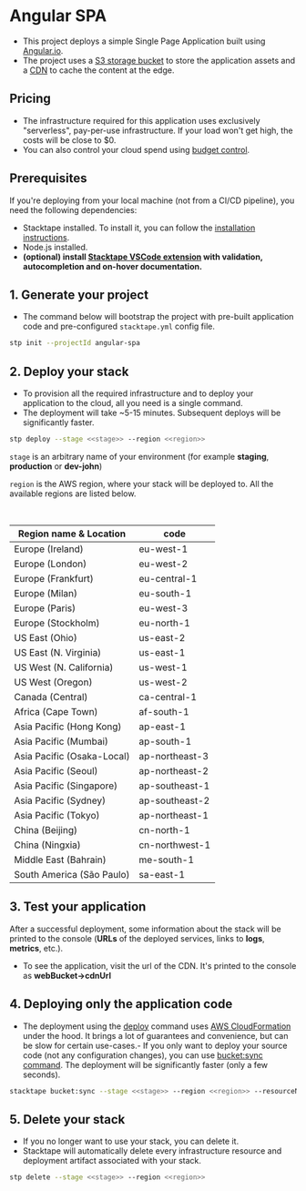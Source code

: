 # Angular SPA

- This project deploys a simple Single Page Application built using [Angular.io](https://angular.io/).
- The project uses a [S3 storage bucket](https://docs.stacktape.com/resources/buckets/) to store the application assets
  and a [CDN](https://docs.stacktape.com/resources/cdns/) to cache the content at the edge.

## Pricing

- The infrastructure required for this application uses exclusively "serverless", pay-per-use infrastructure. If your load won't get high, the costs will be close to $0.
- You can also control your cloud spend using [budget control](https://docs.stacktape.com/configuration/budget-control/).

## Prerequisites

If you're deploying from your local machine (not from a CI/CD pipeline), you need the following dependencies:

- Stacktape installed. To install it, you can follow the [installation instructions](https://docs.stacktape.com/getting-started/setup-stacktape/).
- Node.js installed.
- **(optional) install [Stacktape VSCode extension](https://marketplace.visualstudio.com/items?itemName=stacktape.vscode-stacktape) with
  validation, autocompletion and on-hover documentation.**

## 1. Generate your project

- The command below will bootstrap the project with pre-built application code and pre-configured `stacktape.yml` config file.

```bash
stp init --projectId angular-spa
```

## 2. Deploy your stack

- To provision all the required infrastructure and to deploy your application to the cloud, all you need is a single
  command.
- The deployment will take ~5-15 minutes. Subsequent deploys will be significantly faster.

```bash
stp deploy --stage <<stage>> --region <<region>>
```

`stage` is an arbitrary name of your environment (for example **staging**, **production** or **dev-john**)

`region` is the AWS region, where your stack will be deployed to. All the available regions are listed below.

<br />

| Region name & Location     | code           |
| -------------------------- | -------------- |
| Europe (Ireland)           | eu-west-1      |
| Europe (London)            | eu-west-2      |
| Europe (Frankfurt)         | eu-central-1   |
| Europe (Milan)             | eu-south-1     |
| Europe (Paris)             | eu-west-3      |
| Europe (Stockholm)         | eu-north-1     |
| US East (Ohio)             | us-east-2      |
| US East (N. Virginia)      | us-east-1      |
| US West (N. California)    | us-west-1      |
| US West (Oregon)           | us-west-2      |
| Canada (Central)           | ca-central-1   |
| Africa (Cape Town)         | af-south-1     |
| Asia Pacific (Hong Kong)   | ap-east-1      |
| Asia Pacific (Mumbai)      | ap-south-1     |
| Asia Pacific (Osaka-Local) | ap-northeast-3 |
| Asia Pacific (Seoul)       | ap-northeast-2 |
| Asia Pacific (Singapore)   | ap-southeast-1 |
| Asia Pacific (Sydney)      | ap-southeast-2 |
| Asia Pacific (Tokyo)       | ap-northeast-1 |
| China (Beijing)            | cn-north-1     |
| China (Ningxia)            | cn-northwest-1 |
| Middle East (Bahrain)      | me-south-1     |
| South America (São Paulo)  | sa-east-1      |

## 3. Test your application

After a successful deployment, some information about the stack will be printed to the console (**URLs** of the deployed services, links to **logs**, **metrics**, etc.).

- To see the application, visit the url of the CDN. It's printed to the console as **webBucket->cdnUrl**

## 4. Deploying only the application code

- The deployment using the [deploy](/cli/commands/deploy/) command uses
  [AWS CloudFormation](https://docs.aws.amazon.com/AWSCloudFormation/latest/UserGuide/Welcome.html) under the hood. It
  brings a lot of guarantees and convenience, but can be slow for certain use-cases.- If you only want to deploy your source code (not any configuration changes), you can use
  [bucket:sync command](https://docs.stacktape.com/cli/commands/bucket-sync/). The deployment will be significantly faster (only a few seconds).

```bash
stacktape bucket:sync --stage <<stage>> --region <<region>> --resourceName webBucket --invalidateCdnCache
```

## 5. Delete your stack

- If you no longer want to use your stack, you can delete it.
- Stacktape will automatically delete every infrastructure resource and deployment artifact associated with your stack.

```bash
stp delete --stage <<stage>> --region <<region>>
```
